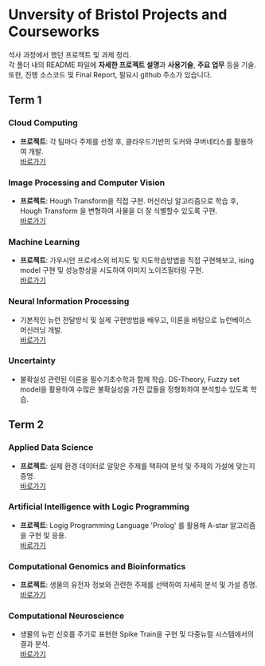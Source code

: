 # Unversity of Bristol Projects and Courseworks


석사 과정에서 했던 프로젝트 및 과제 정리.  
각 폴더 내의 README 파일에 **자세한 프로젝트 설명**과 **사용기술**, **주요 업무** 등을 기술.  
또한, 진행 소스코드 및 Final Report, 필요시 github 주소가 있습니다.  

## Term 1
### Cloud Computing  
 * **프로젝트**: 각 팀마다 주제를 선정 후, 클라우드기반의 도커와 쿠버네티스를 활용하여 개발.  
 [바로가기](https://github.com/junghyun4425/UoB_Projects/tree/master/term1/Cloud_Computing)
### Image Processing and Computer Vision  
 * **프로젝트**: Hough Transform을 직접 구현. 머신러닝 알고리즘으로 학습 후, Hough Transform 을 변형하여 사물을 더 잘 식별할수 있도록 구현.  
 [바로가기](https://github.com/junghyun4425/UoB_Projects/tree/master/term1/Image_Processing)
### Machine Learning  
 * **프로젝트**: 가우시안 프로세스외 비지도 및 지도학습방법을 직접 구현해보고, ising model 구현 및 성능향상을 시도하여 이미지 노이즈필터링 구현.  
 [바로가기](https://github.com/junghyun4425/UoB_Projects/tree/master/term1/Machine_Learning)
### Neural Information Processing  
 * 기본적인 뉴런 전달방식 및 실제 구현방법을 배우고, 이론을 바탕으로 뉴런베이스 머신러닝 개발.  
 [바로가기](https://github.com/junghyun4425/UoB_Projects/tree/master/term1/Neural_Information_Processing)
### Uncertainty  
 * 불확실성 관련된 이론을 필수기초수학과 함께 학습. DS-Theory, Fuzzy set model을 활용하여 수많은 불확실성을 가진 값들을 정형화하여 분석할수 있도록 학습.  

## Term 2
### Applied Data Science  
 * **프로젝트**: 실제 환경 데이터로 알맞은 주제를 택하여 분석 및 주제의 가설에 맞는지 증명.  
 [바로가기](https://github.com/junghyun4425/UoB_Projects/tree/master/term2/Applied_Data_Science)
### Artificial Intelligence with Logic Programming  
 * **프로젝트**: Logig Programming Language 'Prolog' 를 활용해 A-star 알고리즘을 구현 및 응용.  
 [바로가기](https://github.com/junghyun4425/UoB_Projects/tree/master/term2/Artificial_Logic_Programming)
### Computational Genomics and Bioinformatics  
 * **프로젝트**: 생물의 유전자 정보와 관련한 주제를 선택하여 자세히 분석 및 가설 증명.  
 [바로가기](https://github.com/junghyun4425/UoB_Projects/tree/master/term2/Computational_Genomics)
### Computational Neuroscience  
 * 생물의 뉴런 신호를 주기로 표현한 Spike Train을 구현 및 다중뉴럴 시스템에서의 결과 분석.  
 [바로가기](https://github.com/junghyun4425/UoB_Projects/tree/master/term2/Computational_Neuroscience)
